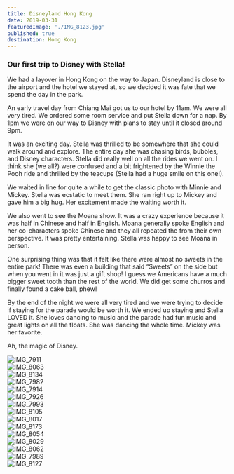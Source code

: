 ```yaml
---
title: Disneyland Hong Kong
date: 2019-03-31
featuredImage: './IMG_8123.jpg'
published: true
destination: Hong Kong
---
```


### Our first trip to Disney with Stella!

We had a layover in Hong Kong on the way to Japan. Disneyland is close to the airport and the hotel we stayed at, so we decided it was fate that we spend the day in the park.

An early travel day from Chiang Mai got us to our hotel by 11am. We were all very tired. We ordered some room service and put Stella down for a nap. By 1pm we were on our way to Disney with plans to stay until it closed around 9pm.

It was an exciting day. Stella was thrilled to be somewhere that she could walk around and explore. The entire day she was chasing birds, bubbles, and Disney characters. Stella did really well on all the rides we went on. I think she (we all?) were confused and a bit frightened by the Winnie the Pooh ride and thrilled by the teacups (Stella had a huge smile on this one!).

We waited in line for quite a while to get the classic photo with Minnie and Mickey. Stella was ecstatic to meet them. She ran right up to Mickey and gave him a big hug. Her excitement made the waiting worth it.

We also went to see the Moana show. It was a crazy experience because it was half in Chinese and half in English. Moana generally spoke English and her co-characters spoke Chinese and they all repeated the from their own perspective. It was pretty entertaining. Stella was happy to see Moana in person.

One surprising thing was that it felt like there were almost no sweets in the entire park! There was even a building that said “Sweets” on the side but when you went in it was just a gift shop! I guess we Americans have a much bigger sweet tooth than the rest of the world. We did get some churros and finally found a cake ball, phew!

By the end of the night we were all very tired and we were trying to decide if staying for the parade would be worth it. We ended up staying and Stella LOVED it. She loves dancing to music and the parade had fun music and great lights on all the floats. She was dancing the whole time. Mickey was her favorite.

Ah, the magic of Disney.


![IMG_7911](/IMG_7911.jpg)
</br>
![IMG_8063](/IMG_8063.jpg)
</br>
![IMG_8134](/IMG_8134.jpg)
</br>
![IMG_7982](/IMG_7982.jpg)
</br>
![IMG_7914](/IMG_7914.jpg)
</br>
![IMG_7926](/IMG_7926.jpg)
</br>
![IMG_7993](/IMG_7993.jpg)
</br>
![IMG_8105](/IMG_8105.jpg)
</br>
![IMG_8017](/IMG_8017.jpg)
</br>
![IMG_8173](/IMG_8173.jpg)
</br>
![IMG_8054](/IMG_8054.jpg)
</br>
![IMG_8029](/IMG_8029.jpg)
</br>
![IMG_8062](/IMG_8062.jpg)
</br>
![IMG_7989](/IMG_7989.jpg)
</br>
![IMG_8127](/IMG_8127.jpg)
